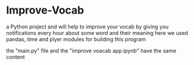 # Improve-Vocab
a Python project and will help to improve your vocab by giving you notifications every hour about some word and their meaning
here we used pandas, time and plyer modules for building this program

the "main.py" file and the "improve voacab app.ipynb" have the same content

